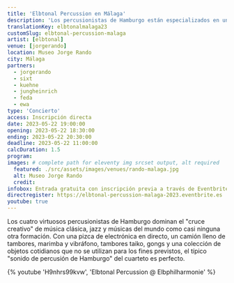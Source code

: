 ```yaml
---
title: 'Elbtonal Percussion en Málaga'
description: 'Los percusionistas de Hamburgo están especializados en una mezcla de música clásica, jazz y músicas del mundo. Ahora les damos la bienvenida a Málaga.'
translationKey: elbtonalmalaga23
customSlug: elbtonal-percussion-malaga
artist: [elbtonal]
venue: [jorgerando]
location: Museo Jorge Rando
city: Málaga
partners:
  - jorgerando
  - sixt
  - kuehne
  - jungheinrich
  - feda
  - ewa
type: 'Concierto'
access: Inscripción directa
date: 2023-05-22 19:00:00
opening: 2023-05-22 18:30:00
ending: 2023-05-22 20:30:00
deadline: 2023-05-22 11:00:00
calcDuration: 1.5
program:
images: # complete path for eleventy img srcset output, alt required
  featured: ./src/assets/images/venues/rando-malaga.jpg
  alt: Museo Jorge Rando
  credit:
infobox: Entrada gratuita con inscripción previa a través de Eventbrite.
directregister: https://elbtonal-percussion-malaga-2023.eventbrite.es
youtube: true
---
```


Los cuatro virtuosos percusionistas de Hamburgo dominan el "cruce creativo" de música clásica, jazz y músicas del mundo como casi ninguna otra formación. Con una pizca de electrónica en directo, un camión lleno de tambores, marimba y vibráfono, tambores taiko, gongs y una colección de objetos cotidianos que no se utilizan para los fines previstos, el típico "sonido de percusión de Hamburgo" del cuarteto es perfecto.

{% youtube 'H9nhrs99kvw', 'Elbtonal Percussion @ Elbphilharmonie' %}
